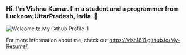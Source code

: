 ### Hi. I'm Vishnu Kumar. I'm a student and a programmer from Lucknow,UttarPradesh, India. 👋
![Welcome to My Github Profile-1](https://user-images.githubusercontent.com/38127345/87235361-f6e91e80-c3f8-11ea-9c63-dcbaa540a89d.jpg)




For more information about me, check out https://vish1811.github.io/My-Resume/.

<!--
**Vish1811/Vish1811** is a ✨ _special_ ✨ repository because its `README.md` (this file) appears on your GitHub profile.

Here are some ideas to get you started:

- 🔭 I’m currently working on ...
- 🌱 I’m currently learning ...
- 👯 I’m looking to collaborate on ...
- 🤔 I’m looking for help with ...
- 💬 Ask me about ...
- 📫 How to reach me: ...
- 😄 Pronouns: ...
- ⚡ Fun fact: ...
-->
